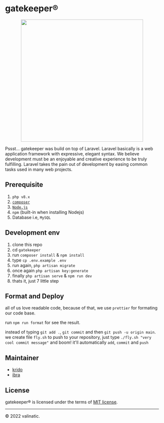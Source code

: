 # gatekeeper®

<p align="center"><a href="https://laravel.com" target="_blank"><img src="https://raw.githubusercontent.com/laravel/art/master/logo-lockup/5%20SVG/2%20CMYK/1%20Full%20Color/laravel-logolockup-cmyk-red.svg" width="400"/></a></p>

Pssst... gatekeeper was build on top of Laravel. Laravel basically is a web application framework with expressive, elegant syntax. We believe development must be an enjoyable and creative experience to be truly fulfilling. Laravel takes the pain out of development by easing common tasks used in many web projects.

## Prerequisite

1. `php v8.x`
2. [`composer`](https://getcomposer.org)
3. [`Node.js`](https://nodejs.org)
4. `npm` (built-in when installing Nodejs)
5. Database i.e, `MySQL`

## Development env

1. clone this repo
2. cd `gatekeeper`
3. run `composer install` & `npm install`
4. type `cp .env.example .env`
5. run again, `php artisan migrate`
6. once again `php artisan key:generate`
7. finally `php artisan serve` & `npm run dev`
8. thats it, just 7 little step

## Format and Deploy

all of us love readable code, because of that, we use `prettier` for formating our code base.

run `npm run format` for see the result.

instead of typing `git add .`, `git commit` and then `git push -u origin main`. we create file `fly.sh` to push to your repository, just type `./fly.sh "very cool commit message"` and boom! it'll automatically `add`, `commit` and `push`

## Maintainer

- [krido](https://github.com/yuxxeun)
- [ibra](https://github.com/ibrahimalanshor)

## License

gatekeeper® is licensed under the terms of [MIT license](./LICENSE).

---

© 2022 valinatic.
